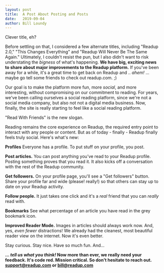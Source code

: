 ```yaml
---
layout: post
title:  A Post About Posting and Posts
date:   2019-09-04
author: Bill Loundy
---
```

Clever title, eh? 

Before settling on that, I considered a few alternate titles, including "Readup 2.0," "This Changes Everything" and "Readup Will Never Be The Same Again." Ultimately, I couldn't resist the pun, but I also didn't want to risk understating the _bigness_ of what's happening. **We have big, exciting news to share about major improvements to the Readup platform.** If you've been away for a while, it's a great time to get back on Readup and .. _ahem!_ ... maybe go tell some friends to check out readup.com. ;)

Our goal is to make the platform more fun, more _social_, and more interesting, without compromising on our commitment to reading. For years, we've been calling ourselves a social reading platform, since we're not a social media company, but also not not a digital media business. Now, finally, the site is really starting to feel like a social reading platform. 

"Read With Friends" is the new slogan.

Reading remains the core experience on Readup, the required entry point to interact with any people or content. But as of today - finally - Readup finally feels truly social. Here's what's new: 

**Profiles** Everyone has a profile. To put stuff on your profile, you post. 

**Post articles.** You can post anything you’ve read to your Readup profile. Posting something proves that you read it. It also kicks off a conversation with the rest of the Readup community. 

**Get followers.** On your profile page, you'll see a "Get followers" button. Share your profile far and wide (please! really!) so that others can stay up to date on your Readup activity.

**Follow people.** It just takes one click and it's a _real_ friend that you can _really_ read with.

**Bookmarks** See what percentage of an article you have read in the grey bookmark icon. 

**Improved Reader Mode.** Images in articles should always work now. And, yes, _even fewer_ distractions! We already had the cleanest, most beautiful reader view on the internet. Now it's even better. 

Stay curious. Stay nice. Have so much fun. And... 

**... _tell us what you think!_ Now more than ever, we really need your feedback. It's code red. Mission critical. So don't hesitate to reach out. support@readup.com or bill@readup.com**